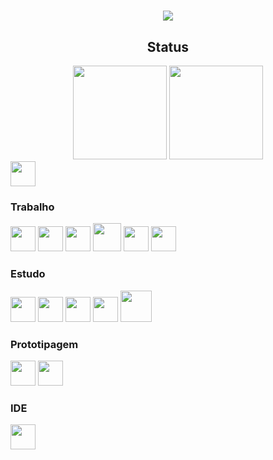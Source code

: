<div align="center">
  <h1></h1>
  <img src="https://user-images.githubusercontent.com/45412979/188247119-44d5a798-1097-4960-ac68-b5f4fdd70e73.gif" />
</div>

<div align="center">
  <h2>Status</h2>
  <img height="150rem" src="https://github-readme-stats.vercel.app/api?username=JulianoBaumel&hide=stars&show_icons=true&hide_border=true&theme=vision-friendly-dark"/>
  <img height="150rem" src="https://github-readme-stats.vercel.app/api/top-langs/?username=JulianoBaumel&layout=compact&hide_border=true&theme=vision-friendly-dark"/>
</div>
<div>
  <a href="https://www.linkedin.com/in/juliano-baumel/">
    <img height="40rem" src="https://cdn.jsdelivr.net/gh/devicons/devicon/icons/linkedin/linkedin-original.svg" />
  </a>
</div>
<div style="border: 1px">
  <h3>Trabalho</h3>
  <img height="40rem" src="https://upload.wikimedia.org/wikipedia/commons/e/e1/Microsoft_Office_SharePoint_%282019%E2%80%93present%29.svg" />
  <img height="40rem" src="https://cdn.jsdelivr.net/gh/devicons/devicon/icons/javascript/javascript-plain.svg" />
  <img height="40rem" src="https://cdn.jsdelivr.net/gh/devicons/devicon/icons/jquery/jquery-original.svg" />
  <img height="45rem" src="https://cdn.jsdelivr.net/gh/devicons/devicon/icons/bootstrap/bootstrap-plain.svg" />
  <img height="40rem" src="https://cdn.jsdelivr.net/gh/devicons/devicon/icons/css3/css3-plain.svg" />
  <img height="40rem" src="https://cdn.jsdelivr.net/gh/devicons/devicon/icons/html5/html5-plain.svg" />
</div>
<div height="186rem">
  <h3>Estudo</h3>
  <img height="40rem" src="https://cdn.jsdelivr.net/gh/devicons/devicon/icons/react/react-original.svg" />
  <img height="40rem" src="https://cdn.jsdelivr.net/gh/devicons/devicon/icons/typescript/typescript-plain.svg" />
  <img height="40rem" src="https://cdn.jsdelivr.net/gh/devicons/devicon/icons/tailwindcss/tailwindcss-plain.svg" />
  <img height="40rem" src="https://cdn.jsdelivr.net/gh/devicons/devicon/icons/npm/npm-original-wordmark.svg" />
  <img height="50rem" src="https://cdn.jsdelivr.net/gh/devicons/devicon/icons/mysql/mysql-original-wordmark.svg" />
</div>
<div>
  <h3>Prototipagem</h3>
  <img height="40rem" src="https://cdn.jsdelivr.net/gh/devicons/devicon/icons/figma/figma-original.svg" />
  <img height="40rem" src="https://cdn.jsdelivr.net/gh/devicons/devicon/icons/xd/xd-plain.svg" />
</div>
<div>
  <h3>IDE</h3>
  <img height="40rem" src="https://cdn.jsdelivr.net/gh/devicons/devicon/icons/vscode/vscode-original.svg" />
</div>
